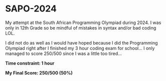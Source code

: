 # SAPO-2024
My attempt at the South African Programming Olympiad during 2024. I was only in 12th Grade so be mindful of mistakes in syntax and/or bad coding LOL. 

I did not do as well as I would have hoped because I did the Programming Olympiad right after I finished my 3 hour coding exam for school... I only managed to score 250/500 since I was a little too tired...

**Time constraint: 1 hour**

**My Final Score: 250/500 (50%)**
